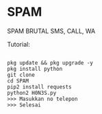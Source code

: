 # SPAM
SPAM BRUTAL SMS, CALL, WA

Tutorial:
<pre><code>
pkg update && pkg upgrade -y
pkg install python
git clone 
cd SPAM
pip2 install requests
python2 H0N3S.py
>>> Masukkan no telepon
>>> Selesai
</code></pre>
